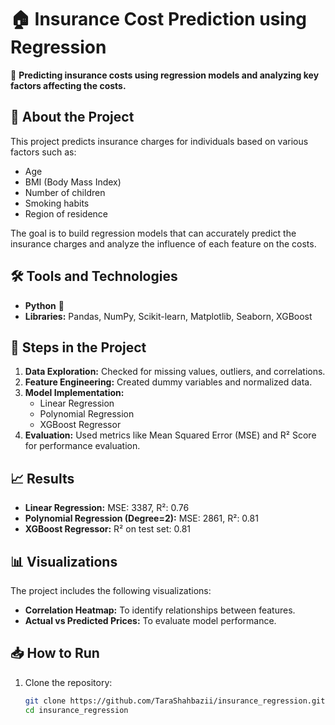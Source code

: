 # 🏠 Insurance Cost Prediction using Regression

🚀 **Predicting insurance costs using regression models and analyzing key factors affecting the costs.**

## 📌 About the Project
This project predicts insurance charges for individuals based on various factors such as:
- Age
- BMI (Body Mass Index)
- Number of children
- Smoking habits
- Region of residence

The goal is to build regression models that can accurately predict the insurance charges and analyze the influence of each feature on the costs.

## 🛠 Tools and Technologies
- **Python** 🐍
- **Libraries:** Pandas, NumPy, Scikit-learn, Matplotlib, Seaborn, XGBoost

## 🎯 Steps in the Project
1. **Data Exploration:** Checked for missing values, outliers, and correlations.
2. **Feature Engineering:** Created dummy variables and normalized data.
3. **Model Implementation:** 
   - Linear Regression
   - Polynomial Regression
   - XGBoost Regressor
4. **Evaluation:** Used metrics like Mean Squared Error (MSE) and R² Score for performance evaluation.

## 📈 Results
- **Linear Regression:** MSE: 3387, R²: 0.76
- **Polynomial Regression (Degree=2):** MSE: 2861, R²: 0.81
- **XGBoost Regressor:** R² on test set: 0.81

## 📊 Visualizations
The project includes the following visualizations:
- **Correlation Heatmap:** To identify relationships between features.
- **Actual vs Predicted Prices:** To evaluate model performance.

## 📥 How to Run
1. Clone the repository:
   ```bash
   git clone https://github.com/TaraShahbazii/insurance_regression.git
   cd insurance_regression
